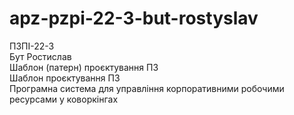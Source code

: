 # apz-pzpi-22-3-but-rostyslav

ПЗПІ-22-3  
Бут Ростислав  
Шаблон (патерн) проєктування ПЗ  
Шаблон проєктування ПЗ  
Програмна система для управління корпоративними робочими ресурсами у коворкінгах
